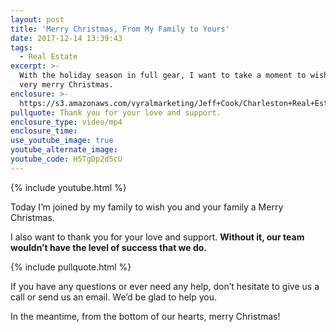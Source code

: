 ```yaml
---
layout: post
title: 'Merry Christmas, From My Family to Yours'
date: 2017-12-14 13:39:43
tags:
  - Real Estate
excerpt: >-
  With the holiday season in full gear, I want to take a moment to wish you a
  very merry Christmas.
enclosure: >-
  https://s3.amazonaws.com/vyralmarketing/Jeff+Cook/Charleston+Real+Estate+Agent-+Merry+Christmas%2521.mp4
pullquote: Thank you for your love and support.
enclosure_type: video/mp4
enclosure_time:
use_youtube_image: true
youtube_alternate_image:
youtube_code: H5TgDp2d5cU
---
```



{% include youtube.html %}

Today I’m joined by my family to wish you and your family a Merry Christmas.&nbsp;

I also want to thank you for your love and support. **Without it, our team wouldn’t have the level of success that we do.**

{% include pullquote.html %}

If you have any questions or ever need any help, don’t hesitate to give us a call or send us an email. We’d be glad to help you.&nbsp;

In the meantime, from the bottom of our hearts, merry Christmas!